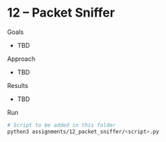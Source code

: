 # 12 – Packet Sniffer

Goals
- TBD

Approach
- TBD

Results
- TBD

Run
```bash path=null start=null
# Script to be added in this folder
python3 assignments/12_packet_sniffer/<script>.py
```
